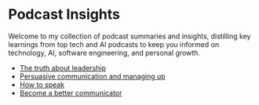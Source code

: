 # Podcast Insights

Welcome to my collection of podcast summaries and insights, distilling key learnings from top tech and AI podcasts to keep you informed on technology, AI, software engineering, and personal growth.

- [The truth about leadership](ceo_coaching.md)
- [Persuasive communication and managing up](managing_up.md)
- [How to speak](how_to_speak.md)
- [Become a better communicator](become_a_better_communicator.md)

